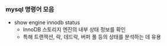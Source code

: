 ### mysql 명령어 모음
- show engine innodb status
  - InnoDB 스토리지 엔진의 내부 상태 정보를 확인
  - 특해 트랜잭션, 락, 데드락, 버퍼 풀 등의 상태를 분석하는 데 유용

